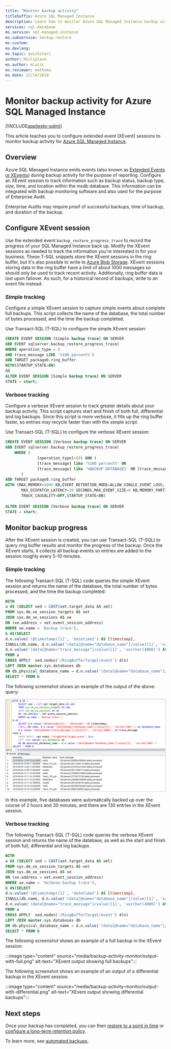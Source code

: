 ```yaml
---
title: "Monitor backup activity"
titleSuffix: Azure SQL Managed Instance 
description: Learn how to monitor Azure SQL Managed Instance backup activity using extended events. 
services: sql-database
ms.service: sql-managed-instance
ms.subservice: backup-restore
ms.custom: 
ms.devlang: 
ms.topic: quickstart
author: Misliplavo 
ms.author: mlazic
ms.reviewer: mathoma
ms.date: 12/14/2018
---
```

# Monitor backup activity for Azure SQL Managed Instance 
[!INCLUDE[appliesto-sqlmi](../includes/appliesto-sqlmi.md)]

This article teaches you to configure extended event (XEvent) sessions to monitor backup activity for [Azure SQL Managed Instance](sql-managed-instance-paas-overview.md). 

## Overview

Azure SQL Managed Instance emits events (also known as [Extended Events or XEvents](../database/xevent-db-diff-from-svr.md)) during backup activity for the purpose of reporting. Configure an XEvent session to track information such as backup status, backup type, size, time, and location within the msdb database. This information can be integrated with backup monitoring software and also used for the purpose of Enterprise Audit. 

Enterprise Audits may require proof of successful backups, time of backup, and duration of the backup.

## Configure XEvent session

Use the extended event `backup_restore_progress_trace` to record the progress of your SQL Managed Instance back up. Modify the XEvent sessions as needed to track the information you're interested in for your business. These T-SQL snippets store the XEvent sessions in the ring buffer, but it's also possible to write to [Azure Blob Storage](../database/xevent-code-event-file.md). XEvent sessions storing data in the ring buffer have a limit of about 1000 messages so should only be used to track recent activity. Additionally, ring buffer data is lost upon failover. As such, for a historical record of backups, write to an event file instead. 

### Simple tracking

Configure a simple XEvent session to capture simple events about complete full backups. This script collects the name of the database, the total number of bytes processed, and the time the backup completed.

Use Transact-SQL (T-SQL) to configure the simple XEvent session: 


```sql
CREATE EVENT SESSION [Simple backup trace] ON SERVER
ADD EVENT sqlserver.backup_restore_progress_trace(
WHERE operation_type = 0
AND trace_message LIKE '%100 percent%')
ADD TARGET package0.ring_buffer
WITH(STARTUP_STATE=ON)
GO
ALTER EVENT SESSION [Simple backup trace] ON SERVER
STATE = start;
```



### Verbose tracking

Configure a verbose XEvent session to track greater details about your backup activity. This script captures start and finish of both full, differential and log backups. Since this script is more verbose, it fills up the ring buffer faster, so entries may recycle faster than with the simple script. 

Use Transact-SQL (T-SQL) to configure the verbose XEvent session: 

```sql
CREATE EVENT SESSION [Verbose backup trace] ON SERVER 
ADD EVENT sqlserver.backup_restore_progress_trace(
    WHERE (
              [operation_type]=(0) AND (
              [trace_message] like '%100 percent%' OR 
              [trace_message] like '%BACKUP DATABASE%' OR [trace_message] like '%BACKUP LOG%'))
       )
ADD TARGET package0.ring_buffer
WITH (MAX_MEMORY=4096 KB,EVENT_RETENTION_MODE=ALLOW_SINGLE_EVENT_LOSS,
       MAX_DISPATCH_LATENCY=30 SECONDS,MAX_EVENT_SIZE=0 KB,MEMORY_PARTITION_MODE=NONE,
       TRACK_CAUSALITY=OFF,STARTUP_STATE=ON)

ALTER EVENT SESSION [Verbose backup trace] ON SERVER
STATE = start;

```

## Monitor backup progress 

After the XEvent session is created, you can use Transact-SQL (T-SQL) to query ring buffer results and monitor the progress of the backup. Once the XEvent starts, it collects all backup events so entries are added to the session roughly every 5-10 minutes.  

### Simple tracking

The following Transact-SQL (T-SQL) code queries the simple XEvent session and returns the name of the database, the total number of bytes processed, and the time the backup completed: 

```sql 
WITH
a AS (SELECT xed = CAST(xet.target_data AS xml)
FROM sys.dm_xe_session_targets AS xet
JOIN sys.dm_xe_sessions AS xe
ON (xe.address = xet.event_session_address)
WHERE xe.name = 'Backup trace'),
b AS(SELECT
d.n.value('(@timestamp)[1]', 'datetime2') AS [timestamp],
ISNULL(db.name, d.n.value('(data[@name="database_name"]/value)[1]', 'varchar(200)')) AS database_name,
d.n.value('(data[@name="trace_message"]/value)[1]', 'varchar(4000)') AS trace_message
FROM a
CROSS APPLY  xed.nodes('/RingBufferTarget/event') d(n)
LEFT JOIN master.sys.databases db
ON db.physical_database_name = d.n.value('(data[@name="database_name"]/value)[1]', 'varchar(200)'))
SELECT * FROM b
```

The following screenshot shows an example of the output of the above query: 

![Screenshot of the xEvent output](./media/backup-activity-monitor/present-xevents-output.png)

In this example, five databases were automatically backed up over the course of 2 hours and 30 minutes, and there are 130 entries in the XEvent session. 

### Verbose tracking 

The following Transact-SQL (T-SQL) code queries the verbose XEvent session and returns the name of the database, as well as the start and finish of both full, differential and log backups. 


```sql
WITH
a AS (SELECT xed = CAST(xet.target_data AS xml)
FROM sys.dm_xe_session_targets AS xet
JOIN sys.dm_xe_sessions AS xe
ON (xe.address = xet.event_session_address)
WHERE xe.name = 'Verbose backup trace'),
b AS(SELECT
d.n.value('(@timestamp)[1]', 'datetime2') AS [timestamp],
ISNULL(db.name, d.n.value('(data[@name="database_name"]/value)[1]', 'varchar(200)')) AS database_name,
d.n.value('(data[@name="trace_message"]/value)[1]', 'varchar(4000)') AS trace_message
FROM a
CROSS APPLY  xed.nodes('/RingBufferTarget/event') d(n)
LEFT JOIN master.sys.databases db
ON db.physical_database_name = d.n.value('(data[@name="database_name"]/value)[1]', 'varchar(200)'))
SELECT * FROM b
```

The following screenshot shows an example of a full backup in the XEvent session:

:::image type="content" source="media/backup-activity-monitor/output-with-full.png" alt-text="XEvent output showing full backups":::

The following screenshot shows an example of an output of a differential backup in the XEvent session:

:::image type="content" source="media/backup-activity-monitor/output-with-differential.png" alt-text="XEvent output showing differential backups":::


## Next steps

Once your backup has completed, you can then [restore to a point in time](point-in-time-restore.md) or [configure a long-term retention policy](long-term-backup-retention-configure.md). 

To learn more, see [automated backups](../database/automated-backups-overview.md). 
